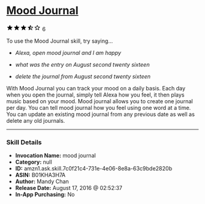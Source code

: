 # [Mood Journal](http://alexa.amazon.com/#skills/amzn1.ask.skill.7c0f21c4-731e-4e06-8e8a-63c9bde2820b)
![3.6 stars](../../images/ic_star_black_18dp_1x.png)![3.6 stars](../../images/ic_star_black_18dp_1x.png)![3.6 stars](../../images/ic_star_black_18dp_1x.png)![3.6 stars](../../images/ic_star_half_black_18dp_1x.png)![3.6 stars](../../images/ic_star_border_black_18dp_1x.png) 6

To use the Mood Journal skill, try saying...

* *Alexa, open mood journal and I am happy*

* *what was the entry on August second twenty sixteen*

* *delete the journal from August second twenty sixteen*

With Mood Journal you can track your mood on a daily basis. Each day when you open the journal, simply tell Alexa how you feel, it then plays music based on your mood. Mood journal allows you to create one journal per day. You can tell mood journal how you feel using one word at a time. You can update an existing mood journal from any previous date as well as delete any old journals.

***

### Skill Details

* **Invocation Name:** mood journal
* **Category:** null
* **ID:** amzn1.ask.skill.7c0f21c4-731e-4e06-8e8a-63c9bde2820b
* **ASIN:** B01KHA3H7A
* **Author:** Mandy Chan
* **Release Date:** August 17, 2016 @ 02:52:37
* **In-App Purchasing:** No
